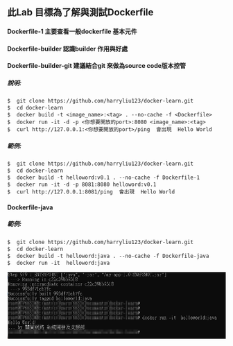 ## 此Lab 目標為了解與測試Dockerfile



#### Dockerfile-1  主要查看一般dockerfile 基本元件

#### Dockerfile-builder 認識builder 作用與好處

#### Dockerfile-builder-git 建議結合git 來做為source code版本控管

#### 

##### 說明:

```
$  git clone https://github.com/harryliu123/docker-learn.git
$  cd docker-learn
$  docker build -t <image_name>:<tag> . --no-cache -f <Dockerfile>
$  docker run -it -d -p <你想要開放的port>:8080 <image_name>:<tag>
$  curl http://127.0.0.1:<你想要開放的port>/ping  會出現  Hello World
```



##### 範例:

```
$  git clone https://github.com/harryliu123/docker-learn.git
$  cd docker-learn
$  docker build -t helloword:v0.1 . --no-cache -f Dockerfile-1
$  docker run -it -d -p 8081:8080 helloword:v0.1
$  curl http://127.0.0.1:8081/ping  會出現  Hello World
```



#### Dockerfile-java

##### 範例:

```
$  git clone https://github.com/harryliu123/docker-learn.git
$  cd docker-learn
$  docker build -t helloword:java . --no-cache -f Dockerfile-java
$  docker run -it  helloword:java

```

![](imgs\image-20201105122922005.png)